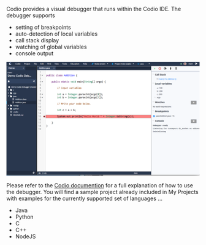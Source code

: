 Codio provides a visual debugger that runs within the Codio IDE. The debugger supports

- setting of breakpoints
- auto-detection of local variables
- call stack display
- watching of global variables
- console output

![](.guides/img/debugger.png)

Please refer to the [Codio documention](https://codio.com/docs/ide/features/debugging/) for a full explanation of how to use the debugger. You will find a sample project already included in My Projects with examples for the currently supported set of languages ...

- Java
- Python
- C
- C++
- NodeJS

